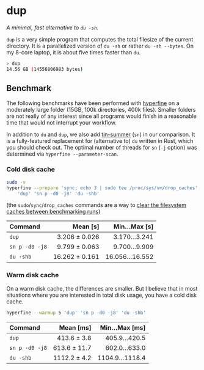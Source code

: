 # dup

*A minimal, fast alternative to `du -sh`.*

`dup` is a very simple program that computes the total filesize of the current directory.
It is a parallelized version of `du -sh` or rather `du -sh --bytes`. On my 8-core laptop,
it is about five times faster than `du`.

``` bash
> dup
14.56 GB (14556806983 bytes)
```

## Benchmark

The following benchmarks have been performed with [hyperfine](https://github.com/sharkdp/hyperfine) on
a moderately large folder (15GB, 100k directories, 400k files). Smaller folders are not really of any
interest since all programs would finish in a reasonable time that would not interrupt your workflow.

In addition to `du` and `dup`, we also add [tin-summer](https://github.com/vmchale/tin-summer) (`sn`) in
our comparison. It is a fully-featured replacement for (alternative to) `du` written in Rust, which you
should check out. The optimal number of threads for `sn` (`-j` option) was determined
via `hyperfine --parameter-scan`.

### Cold disk cache

```bash
sudo -v
hyperfine --prepare 'sync; echo 3 | sudo tee /proc/sys/vm/drop_caches' \
    'dup' 'sn p -d0 -j8' 'du -shb'
```
(the `sudo`/`sync`/`drop_caches` commands are a way to
[clear the filesystem caches between benchmarking runs](https://github.com/sharkdp/hyperfine#io-heavy-programs))

| Command | Mean [s] | Min…Max [s] |
|:---|---:|---:|
| `dup` | 3.206 ± 0.026 | 3.170…3.241 |
| `sn p -d0 -j8` | 9.799 ± 0.063 | 9.700…9.909 |
| `du -shb` | 16.262 ± 0.161 | 16.056…16.552 |


### Warm disk cache

On a warm disk cache, the differences are smaller. But I believe that in most situations where you are interested
in total disk usage, you have a cold disk cache.

```bash
hyperfine --warmup 5 'dup' 'sn p -d0 -j8' 'du -shb'
```

| Command | Mean [ms] | Min…Max [ms] |
|:---|---:|---:|
| `dup` | 413.6 ± 3.8 | 405.9…420.5 |
| `sn p -d0 -j8` | 613.6 ± 11.7 | 602.0…633.0 |
| `du -shb` | 1112.2 ± 4.2 | 1104.9…1118.4 |
